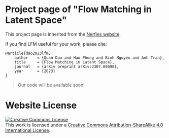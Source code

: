# Project page of "Flow Matching in Latent Space"

This project page is inherited from the [Nerfies website](https://nerfies.github.io).

If you find LFM useful for your work, please cite:
```
@article{dao2023lfm,
    author    = {Quan Dao and Hao Phung and Binh Nguyen and Anh Tran},
    title     = {Flow Matching in Latent Space},
    journal   = {arXiv preprint arXiv:2307.08698},
    year      = {2023}
}
```

> Our code will be available soon!

# Website License
<a rel="license" href="http://creativecommons.org/licenses/by-sa/4.0/"><img alt="Creative Commons License" style="border-width:0" src="https://i.creativecommons.org/l/by-sa/4.0/88x31.png" /></a><br />This work is licensed under a <a rel="license" href="http://creativecommons.org/licenses/by-sa/4.0/">Creative Commons Attribution-ShareAlike 4.0 International License</a>.
